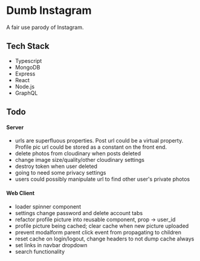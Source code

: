 # Dumb Instagram

A fair use parody of Instagram.

## Tech Stack

- Typescript
- MongoDB
- Express
- React
- Node.js
- GraphQL

## Todo

#### Server

- urls are superfluous properties. Post url could be a virtual property. Profile pic url could be stored as a constant on the front end.
- delete photos from cloudinary when posts deleted
- change image size/quality/other cloudinary settings
- destroy token when user deleted
- going to need some privacy settings
- users could possibly manipulate url to find other user's private photos

#### Web Client

- loader spinner component
- settings change password and delete account tabs
- refactor profile picture into reusable component, prop -> user_id
- profile picture being cached; clear cache when new picture uploaded
- prevent modalform parent click event from propagating to children
- reset cache on login/logout, change headers to not dump cache always
- set links in navbar dropdown
- search functionality
